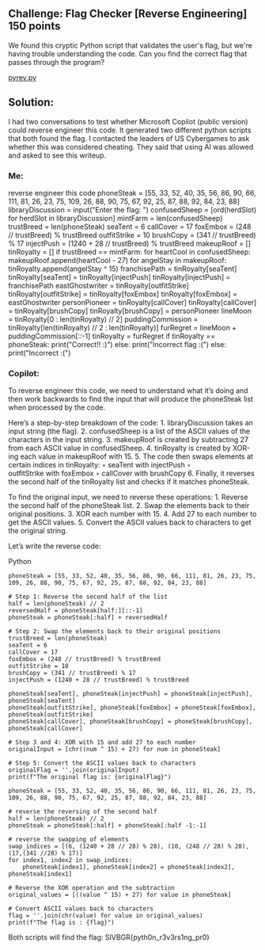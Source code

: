 ## Challenge: Flag Checker [Reverse Engineering] 150 points

We found this cryptic Python script that validates the user's flag, but we're having trouble understanding the code. Can you find the correct flag that passes through the program?

[pyrev.py](pyrev.py)

## Solution:

I had two conversations to test whether Microsoft Copilot (public version) could reverse engineer this code.  It generated two different python scripts that both found the flag.  I contacted the leaders of US Cybergames to ask whether this was considered cheating.  They said that using AI was allowed and asked to see this writeup.

### Me:
reverse engineer this code phoneSteak = [55, 33, 52, 40, 35, 56, 86, 90, 66, 111, 81, 26, 23, 75, 109, 26, 88, 90, 75, 67, 92, 25, 87, 88, 92, 84, 23, 88] libraryDiscussion = input("Enter the flag: ") confusedSheep = [ord(herdSlot) for herdSlot in libraryDiscussion] mintFarm = len(confusedSheep) trustBreed = len(phoneSteak) seaTent = 6 callCover = 17 foxEmbox = (248 // trustBreed) % trustBreed outfitStrike = 10 brushCopy = (341 // trustBreed) % 17 injectPush = (1240 + 28 // trustBreed) % trustBreed makeupRoof = [] tinRoyalty = [] if trustBreed == mintFarm: for heartCool in confusedSheep: makeupRoof.append(heartCool - 27) for angelStay in makeupRoof: tinRoyalty.append(angelStay ^ 15) franchisePath = tinRoyalty[seaTent] tinRoyalty[seaTent] = tinRoyalty[injectPush] tinRoyalty[injectPush] = franchisePath eastGhostwriter = tinRoyalty[outfitStrike] tinRoyalty[outfitStrike] = tinRoyalty[foxEmbox] tinRoyalty[foxEmbox] = eastGhostwriter personPioneer = tinRoyalty[callCover] tinRoyalty[callCover] = tinRoyalty[brushCopy] tinRoyalty[brushCopy] = personPioneer lineMoon = tinRoyalty[0 : len(tinRoyalty) // 2] puddingCommission = tinRoyalty[len(tinRoyalty) // 2 : len(tinRoyalty)] furRegret = lineMoon + puddingCommission[::-1] tinRoyalty = furRegret if tinRoyalty == phoneSteak: print("Correct!! :)") else: print("Incorrect flag :(") else: print("Incorrect :(")

### Copilot:

To reverse engineer this code, we need to understand what it’s doing and then work backwards to find the input that will produce the phoneSteak list when processed by the code.

Here’s a step-by-step breakdown of the code:
    1. libraryDiscussion takes an input string (the flag).
    2. confusedSheep is a list of the ASCII values of the characters in the input string.
    3. makeupRoof is created by subtracting 27 from each ASCII value in confusedSheep.
    4. tinRoyalty is created by XOR-ing each value in makeupRoof with 15.
    5. The code then swaps elements at certain indices in tinRoyalty:
        ◦ seaTent with injectPush
        ◦ outfitStrike with foxEmbox
        ◦ callCover with brushCopy
    6. Finally, it reverses the second half of the tinRoyalty list and checks if it matches phoneSteak.

To find the original input, we need to reverse these operations:
    1. Reverse the second half of the phoneSteak list.
    2. Swap the elements back to their original positions.
    3. XOR each number with 15.
    4. Add 27 to each number to get the ASCII values.
    5. Convert the ASCII values back to characters to get the original string.

Let’s write the reverse code:

Python
```
phoneSteak = [55, 33, 52, 40, 35, 56, 86, 90, 66, 111, 81, 26, 23, 75, 109, 26, 88, 90, 75, 67, 92, 25, 87, 88, 92, 84, 23, 88]

# Step 1: Reverse the second half of the list
half = len(phoneSteak) // 2
reversedHalf = phoneSteak[half:][::-1]
phoneSteak = phoneSteak[:half] + reversedHalf

# Step 2: Swap the elements back to their original positions
trustBreed = len(phoneSteak)
seaTent = 6
callCover = 17
foxEmbox = (248 // trustBreed) % trustBreed
outfitStrike = 10
brushCopy = (341 // trustBreed) % 17
injectPush = (1240 + 28 // trustBreed) % trustBreed

phoneSteak[seaTent], phoneSteak[injectPush] = phoneSteak[injectPush], phoneSteak[seaTent]
phoneSteak[outfitStrike], phoneSteak[foxEmbox] = phoneSteak[foxEmbox], phoneSteak[outfitStrike]
phoneSteak[callCover], phoneSteak[brushCopy] = phoneSteak[brushCopy], phoneSteak[callCover]

# Step 3 and 4: XOR with 15 and add 27 to each number
originalInput = [chr((num ^ 15) + 27) for num in phoneSteak]

# Step 5: Convert the ASCII values back to characters
originalFlag = ''.join(originalInput)
print(f"The original flag is: {originalFlag}")
```

```
phoneSteak = [55, 33, 52, 40, 35, 56, 86, 90, 66, 111, 81, 26, 23, 75, 109, 26, 88, 90, 75, 67, 92, 25, 87, 88, 92, 84, 23, 88]

# reverse the reversing of the second half
half = len(phoneSteak) // 2
phoneSteak = phoneSteak[:half] + phoneSteak[:half -1:-1]

# reverse the swapping of elements
swap_indices = [(6, (1240 + 28 // 28) % 28), (10, (248 // 28) % 28), (17,(341 //28) % 17)]
for index1, index2 in swap_indices:
    phoneSteak[index1], phoneSteak[index2] = phoneSteak[index2], phoneSteak[index1]

# Reverse the XOR operation and the subtraction
original_values = [((value ^ 15) + 27) for value in phoneSteak]

# Convert ASCII values back to characters
flag = ''.join(chr(value) for value in original_values)
print(f"The flag is : {flag}")
```

Both scripts will find the flag: 
SIVBGR{pyth0n_r3v3rs1ng_pr0}

